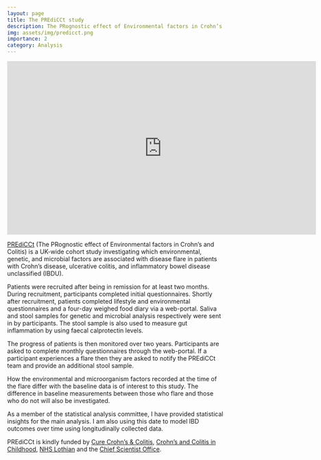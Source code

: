 ```yaml
---
layout: page
title: The PREdiCCt study
description: The PRognostic effect of Environmental factors in Crohn’s and Colitis Study
img: assets/img/predicct.png
importance: 2
category: Analysis
---
```


<iframe src="https://www.youtube.com/embed/UwbcF4B7-tY" width="720" height="405" frameborder="0"></iframe>

[PREdiCCt](https://www.predicct.co.uk/) (The PRognostic effect of Environmental factors in Crohn’s and Colitis)
is a UK-wide cohort study investigating which environmental, genetic, and
microbial factors are associated with disease flare in patients with Crohn’s
disease, ulcerative colitis, and inflammatory bowel disease unclassified (IBDU).

Patients were recruited after being in remission for at least two months. During
recruitment, participants completed initial questionnaires. Shortly after
recruitment, patients completed lifestyle and environmental questionnaires and a
four-day weighed food diary via a web-portal. Saliva and stool samples for
genetic and microbial analysis respectively were sent in by participants.
The stool sample is also used to measure gut inflammation by using faecal
calprotectin levels.

The progress of patients is then monitored over two years. Participants are
asked to complete monthly questionnaires through the web-portal. If a
participant experiences a flare then they are asked to notify the PREdiCCt team
and provide an additional stool sample.

How the environmental and microorganism factors recorded at the time of the
flare differ with the baseline data is of interest to this study. The difference
in baseline measurements between those who flare and those who do not will also
be investigated.

As a member of the statistical analysis committee, I have provided statistical
insights for the main analysis. I am also using this date to model IBD outcomes
over time using longitudinally collected data.

PREdiCCt is kindly funded by [Cure Crohn’s & Colitis](http://www.curecrohnscolitis.org/),
[Crohn’s and Colitis in Childhood](https://www.3cs.org.uk), [NHS Lothian](https://www.nhslothian.scot.nhs.uk/Pages/default.aspx) and the [Chief Scientist Office](https://www.cso.scot.nhs.uk/).
